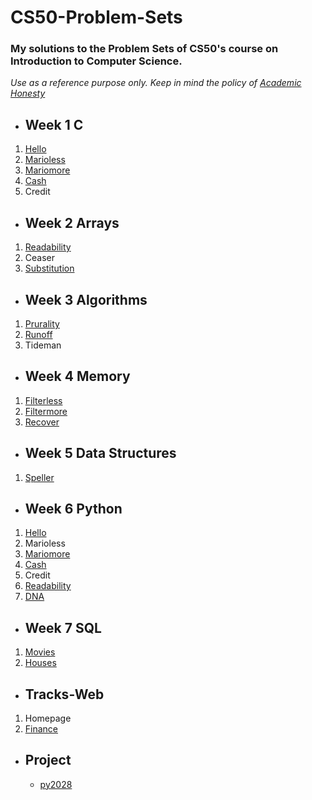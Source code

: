 # CS50-Problem-Sets
### My solutions to the Problem Sets of CS50's course on Introduction to Computer Science.
*Use as a reference purpose only. Keep in mind the policy of [Academic Honesty](https://cs50.harvard.edu/x/2020/syllabus/)*

 * ## Week 1 C
  1. [Hello](https://cs50.harvard.edu/x/2020/psets/1/hello/)
  2. [Marioless](https://cs50.harvard.edu/x/2020/psets/1/mario/less/)
  3. [Mariomore](https://cs50.harvard.edu/x/2020/psets/1/mario/more/)
  4. [Cash](https://cs50.harvard.edu/x/2020/psets/1/cash/)
  5. Credit
  
 * ## Week 2 Arrays
  1. [Readability](https://cs50.harvard.edu/x/2020/psets/2/readability/)
  2. Ceaser
  3. [Substitution](https://cs50.harvard.edu/x/2020/psets/2/substitution/)

 * ## Week 3 Algorithms
  1. [Prurality](https://cs50.harvard.edu/x/2020/psets/3/plurality/)
  2. [Runoff](https://cs50.harvard.edu/x/2020/psets/3/runoff/)
  3. Tideman
  
  * ## Week 4 Memory
  1. [Filterless](https://cs50.harvard.edu/x/2020/psets/4/filter/less/)
  2. [Filtermore](https://cs50.harvard.edu/x/2020/psets/4/filter/more/)
  3. [Recover](https://cs50.harvard.edu/x/2020/psets/4/recover/)
    
  * ## Week 5 Data Structures
  1. [Speller](https://cs50.harvard.edu/x/2020/psets/5/speller/)
    
  * ## Week 6 Python
  1. [Hello](https://cs50.harvard.edu/x/2020/psets/6/hello/)
  2. Marioless
  3. [Mariomore](https://cs50.harvard.edu/x/2020/psets/6/mario/more/)
  4. [Cash](https://cs50.harvard.edu/x/2020/psets/6/cash/)
  5. Credit
  6. [Readability](https://cs50.harvard.edu/x/2020/psets/6/readability/)
  7. [DNA](https://cs50.harvard.edu/x/2020/psets/6/dna/)
  
  * ## Week 7 SQL
  1. [Movies](https://cs50.harvard.edu/x/2020/psets/7/movies/)
  2. [Houses](https://cs50.harvard.edu/x/2020/psets/7/houses/)
  
  * ## Tracks-Web
  1. Homepage
  2. [Finance](https://github.com/ABD-01/CS50-tracks-web-finance)
  
  * ## Project
    - [py2028](https://github.com/ABD-01/py2048)
